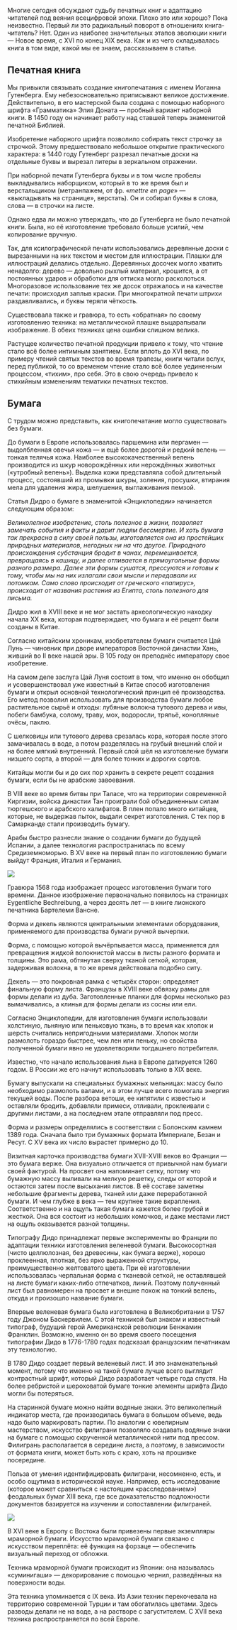 Многие сегодня обсуждают судьбу печатных книг и адаптацию читателей под веяния всецифровой эпохи. Плохо это или хорошо? Пока неизвестно. Первый ли это радикальный поворот в отношениях книга-читатель? Нет. Один из наиболее значительных этапов эволюции книги — Новое время, с XVI по конец XIX века. Как и из чего складывалась книга в том виде, какой мы ее знаем, рассказываем в статье.

## Печатная книга  


Мы привыкли связывать создание книгопечатания с именем Иоганна Гутенберга. Ему небезосновательно приписывают великое достижение. Действительно, в его мастерской была создана с помощью наборного шрифта «Грамматика» Элия Доната — пробный вариант наборной книги. В 1450 году он начинает работу над ставшей теперь знаменитой печатной Библией.

Изобретение наборного шрифта позволило собирать текст строчку за строчкой. Этому предшествовало небольшое открытие практического характера: в 1440 году Гутенберг разрезал печатные доски на отдельные буквы и вырезал литеры в зеркальном отражении.

При наборной печати Гутенберга буквы и в том числе пробелы выкладывались наборщиком, который в то же время был и верстальщиком (метранпажем, от фр. «_mettre en page_» — «выкладывать на странице», верстать). Он и собирал буквы в слова, слова — в строчки на листе.

Однако едва ли можно утверждать, что до Гутенберга не было печатной книги. Была, но её изготовление требовало больше усилий, чем копирование вручную. 

Так, для ксилографической печати использовались деревянные доски с вырезанными на них текстом и местом для иллюстрации. Плашки для иллюстраций делались отдельно. Деревянных досочек могло хватить ненадолго: дерево — довольно рыхлый материал, крошится, а от постоянных ударов и обработки для оттиска могло расколоться. Многоразовое использование тех же досок отражалось и на качестве печати: происходил заплыв краски. При многократной печати штрихи раздавливались, и буквы теряли чёткость.

Существовала также и гравюра, то есть «обратная» по своему изготовлению техника: на металлической плашке выцарапывали изображение. В обеих техниках цена ошибки слишком велика.

Растущее количество печатной продукции привело к тому, что чтение стало всё более интимным занятием. Если вплоть до XVI века, по примеру чтений святых текстов во время трапезы, книги читали вслух, перед публикой, то со временем чтение стало всё более уединенным процессом, «тихим», про себя. Это в свою очередь привело к стихийным изменениям тематики печатных текстов.

## Бумага

С трудом можно представить, как книгопечатание могло существовать без бумаги. 

До бумаги в Европе использовалась паршемина или пергамен — выдолбленная овечья кожа — и ещё более дорогой и редкий велень — тонкая телячья кожа. Наиболее высококачественный велень производится из шкур новорождённых или нерождённых животных («утробный велень»). Выделка кожи представляла собой длительный процесс, состоявший из промывки шкуры, золения, просушки, втирания мела для удаления жира, шелушения, выглаживания пемзой.

Статья Дидро о бумаге в знаменитой «Энциклопедии»[‌](#) начинается следующим образом:

_Великолепное изобретение, столь полезное в жизни, позволяет замечать события и факты и дарит людям бессмертие. И хоть бумага так прекрасна в силу своей пользы, изготовляется она из простейших природных материалов, негодных ни на что другое. Природного происхождения субстанция бродит в чанах, перемешивается, превращаясь в кашицу, и далее отливается в прямоугольные формы разного размера. Далее эти формы сушатся, прессуются и готовы к тому, чтобы мы на них излагали свои мысли и передавали их потомкам. Само слово[‌](#) происходит от греческого «папирус», происходит от названия растения из Египта, столь полезного для письма._

Дидро жил в XVIII веке и не мог застать археологическую находку начала XX века, которая подтверждает, что бумага и её рецепт были созданы в Китае. 

Согласно китайским хроникам, изобретателем бумаги считается Цай Лунь — чиновник при дворе императоров Восточной династии Хань, живший во II веке нашей эры. В 105 году он преподнёс императору свое изобретение. 

На самом деле заслуга Цай Луня состоит в том, что именно он обобщил и усовершенствовал уже известный в Китае способ изготовления бумаги и открыл основной технологический принцип её производства. Его метод позволил использовать для производства бумаги любое растительное сырьё и отходы: лубяные волокна тутового дерева и ивы, побеги бамбука, солому, траву, мох, водоросли, тряпьё, конопляные очёсы, паклю. 

С шелковицы или тутового дерева срезалась кора, которая после этого замачивалась в воде, а потом разделялась на грубый внешний слой и на более мягкий внутренний. Первый слой шёл на изготовление бумаги низшего сорта, а второй — для более тонких и дорогих сортов.

Китайцы могли бы и до сих пор хранить в секрете рецепт создания бумаги, если бы не арабские завоевания. 

В VIII веке во время битвы при Таласе, что на территории современной Киргизии, войска династии Тан проиграли бой объединенным силам тюргешского и арабского халифатов. В плен попало много китайцев, которые, не выдержав пыток, выдали секрет изготовления. С тех пор в Самарканде стали производить бумагу. 

Арабы быстро разнесли знание о создании бумаги до будущей Испании, а далее технология распространилась по всему Средиземноморью. В XV веке на первый план по изготовлению бумаги выйдут Франция, Италия и Германия. 

![](https://lh3.googleusercontent.com/F5q3xKc0o_Vta2nMRYkXfGYTy8mApDkDiG9MkPFP1mM36Eu5titMIgbSLS3_7b-_17mZR_9WepkAy2GLoTUtBN7N-12HeH8XRRtppShT0Ql9jn84BRxcAi5UJogkupaVSk3UeBOd)

Гравюра 1568 года изображает процесс изготовления бумаги того времени. Данное изображение первоначально появилось на страницах Eygentliche Bechreibung, а через десять лет — в книге лионского печатника Бартелеми Вансне. 

Форма и декель являются центральными элементами оборудования, применяемого для производства бумаги ручной вычерпки. 

Форма, с помощью которой вычёрпывается масса, применяется для превращения жидкой волокнистой массы в листы разного формата и толщины. Это рама, обтянутая сверху тканой сеткой, которая, задерживая волокна, в то же время действовала подобно ситу. 

Декель — это покровная рамка с четырёх сторон: определяет финальную форму листа. Французы в XVIII веке обвязку рамы для формы делали из дуба. Заготовленные планки для формы несколько раз вымачивались, а клинья для формы делали из сосны или ели.

Согласно Энциклопедии, для изготовления бумаги использовали холстиную, льняную или пеньковую ткань, в то время как хлопок и шерсть считались непригодными материалами. Хлопок могли размолоть гораздо быстрее, чем лен или пеньку, но свойства полученной бумаги явно не удовлетворяли тогдашнего потребителя.

Известно, что начало использования льна в Европе датируется 1260 годом. В России же его начнут использовать только в XIX веке. 

Бумагу выпускали на специальных бумажных мельницах: массу было необходимо размолоть валами, и в этом лучше всего помогала энергия текущей воды. После разбора ветоши, ее кипятили с известью и оставляли бродить, добавляли примеси, отливали, проклеивали с другими листами, а на последнем этапе отправляли под пресс.

Форма и размеры определялись в соответствии с Болонским камнем 1389 года. Сначала было три бумажных формата Империале, Безан и Ресут. С XV века их число вырастет примерно до 10.

Визитная карточка производства бумаги XVII-XVIII веков во Франции — это бумага верже. Она визуально отличается от привычной нам бумаги своей фактурой. На просвет она напоминает сетку, потому что бумажную массу выливали на мелкую решетку, следы от которой и остаются затем после высыхания листов. В её составе заметны небольшие фрагменты дерева, тканей или даже переработанной бумаги. И чем глубже в века — тем крупнее такие вкрапления. Соответственно и на ощупь такая бумага кажется более грубой и жесткой. Она вся состоит из небольших комочков, и даже местами лист на ощупь оказывается разной толщины.

Типографу Дидо принадлежат первые эксперименты во Франции по адаптации техники изготовления веленевой бумаги. Высокосортная (чисто целлюлозная, без древесины, как бумага верже), хорошо проклеенная, плотная, без ярко выраженной структуры, преимущественно желтоватого цвета. При её изготовлении использовалась черпальная форма с тканевой сеткой, не оставлявшей на листе бумаги каких-либо отпечатков, линий. Поэтому полученный лист был равномерен на просвет и внешне похож на тонкий велень, откуда и произошло название бумаги.

Впервые веленевая бумага была изготовлена в Великобритании в 1757 году Джоном Баскервилем. С этой техникой был знаком и известный типограф, будущий герой Американской революции Бенжамин Франклин. Возможно, именно он во время своего посещения типографии Дидо в 1776-1780 годах подсказал французским печатникам эту технологию. 

В 1780 Дидо создает первый веленевый лист. И это знаменательный момент, потому что именно на такой бумаге лучше всего выглядит контрастный шрифт, который Дидо разработает четыре года спустя. На более ребристой и шероховатой бумаге тонкие элементы шрифта Дидо могли бы потеряться.

На старинной бумаге можно найти водяные знаки. Это великолепный индикатор места, где производилась бумага в большом объеме, ведь надо было маркировать партии. По аналогии с ювелирным мастерством, искусство филиграни позволяло создавать водяные знаки на бумаге с помощью скрученной металлической нити под прессом. Филигрань располагается в середине листа, а поэтому, в зависимости от формата книги, может быть хоть с краю, хоть на прошивке посередине.

Польза от умения идентифицировать филиграни, несомненно, есть, и особо ощутима в исторической науке. Например, есть исследование (которое может сравниться с настоящим «расследованием») феодальных бумаг XIII века, где все доказательство подложности документов базируется на изучении и сопоставлении филиграней.

![](https://lh6.googleusercontent.com/CMrsBYdra8s4ukzn4TO1HA8oPy9aCmVtt-vRjtCKHdbsrUT41Z7cvCD1juhhxZlaQo35HYXfcZBbwHKdBgkXSLq7Z5VsU8hh-0pi60GQL9E19YI0sPzbrPrXqf9DMlVSDuNqmYO1)

В XVI веке в Европу с Востока были привезены первые экземпляры мраморной бумаги. Искусство мраморной бумаги связано с искусством переплёта: её функция на форзаце — обеспечить визуальный переход от обложки.

Техника мраморной бумаги происходит из Японии: она называлась «суминигаши» — декорирование с помощью чернил, разведённых на поверхности воды.

Эта техника упоминается с IX века. Из Азии техник перекочевала на территорию современной Турции и там обогатилась цветами. Здесь разводы делали не на воде, а на растворе с загустителем. С XVII века техника распространяется по всей Европе.
